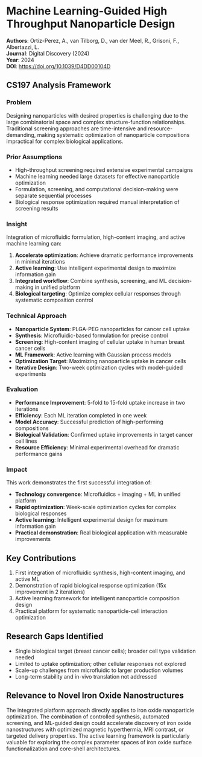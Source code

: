 # Machine Learning-Guided High Throughput Nanoparticle Design

**Authors**: Ortiz-Perez, A., van Tilborg, D., van der Meel, R., Grisoni, F., Albertazzi, L.  
**Journal**: Digital Discovery (2024)  
**Year**: 2024  
**DOI**: https://doi.org/10.1039/D4DD00104D

## CS197 Analysis Framework

### Problem
Designing nanoparticles with desired properties is challenging due to the large combinatorial space and complex structure-function relationships. Traditional screening approaches are time-intensive and resource-demanding, making systematic optimization of nanoparticle compositions impractical for complex biological applications.

### Prior Assumptions
- High-throughput screening required extensive experimental campaigns
- Machine learning needed large datasets for effective nanoparticle optimization
- Formulation, screening, and computational decision-making were separate sequential processes
- Biological response optimization required manual interpretation of screening results

### Insight
Integration of microfluidic formulation, high-content imaging, and active machine learning can:
1. **Accelerate optimization**: Achieve dramatic performance improvements in minimal iterations
2. **Active learning**: Use intelligent experimental design to maximize information gain
3. **Integrated workflow**: Combine synthesis, screening, and ML decision-making in unified platform
4. **Biological targeting**: Optimize complex cellular responses through systematic composition control

### Technical Approach
- **Nanoparticle System**: PLGA-PEG nanoparticles for cancer cell uptake
- **Synthesis**: Microfluidic-based formulation for precise control
- **Screening**: High-content imaging of cellular uptake in human breast cancer cells
- **ML Framework**: Active learning with Gaussian process models
- **Optimization Target**: Maximizing nanoparticle uptake in cancer cells
- **Iterative Design**: Two-week optimization cycles with model-guided experiments

### Evaluation
- **Performance Improvement**: 5-fold to 15-fold uptake increase in two iterations
- **Efficiency**: Each ML iteration completed in one week
- **Model Accuracy**: Successful prediction of high-performing compositions
- **Biological Validation**: Confirmed uptake improvements in target cancer cell lines
- **Resource Efficiency**: Minimal experimental overhead for dramatic performance gains

### Impact
This work demonstrates the first successful integration of:
- **Technology convergence**: Microfluidics + imaging + ML in unified platform
- **Rapid optimization**: Week-scale optimization cycles for complex biological responses
- **Active learning**: Intelligent experimental design for maximum information gain
- **Practical demonstration**: Real biological application with measurable improvements

## Key Contributions
1. First integration of microfluidic synthesis, high-content imaging, and active ML
2. Demonstration of rapid biological response optimization (15x improvement in 2 iterations)
3. Active learning framework for intelligent nanoparticle composition design
4. Practical platform for systematic nanoparticle-cell interaction optimization

## Research Gaps Identified
- Single biological target (breast cancer cells); broader cell type validation needed
- Limited to uptake optimization; other cellular responses not explored
- Scale-up challenges from microfluidic to larger production volumes
- Long-term stability and in-vivo translation not addressed

## Relevance to Novel Iron Oxide Nanostructures
The integrated platform approach directly applies to iron oxide nanoparticle optimization. The combination of controlled synthesis, automated screening, and ML-guided design could accelerate discovery of iron oxide nanostructures with optimized magnetic hyperthermia, MRI contrast, or targeted delivery properties. The active learning framework is particularly valuable for exploring the complex parameter spaces of iron oxide surface functionalization and core-shell architectures.